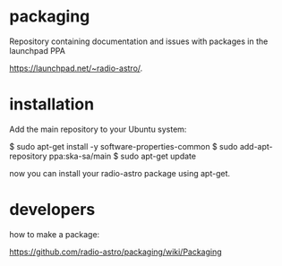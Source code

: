 # packaging
Repository containing documentation and issues with packages in the launchpad PPA


https://launchpad.net/~radio-astro/.


# installation

Add the main repository to your Ubuntu system:

 $ sudo apt-get install -y software-properties-common
 $ sudo add-apt-repository ppa:ska-sa/main
 $ sudo apt-get update

now you can install your radio-astro package using apt-get.

# developers

how to make a package:

https://github.com/radio-astro/packaging/wiki/Packaging
